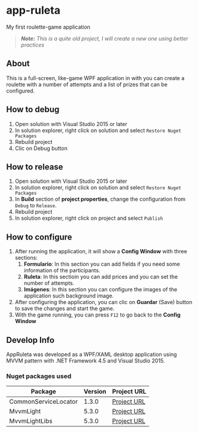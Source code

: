 # app-ruleta
My first roulette-game application

> *__Note:__ This is a quite old project, I will create a new one using better practices*

## About
This is a full-screen, like-game WPF application in with you can create a roulette with a number of attempts and a list of prizes that can be configured.

## How to debug
1. Open solution with Visual Studio 2015 or later
2. In solution explorer, right click on solution and select `Restore Nuget Packages`
3. Rebuild project
4. Clic on Debug button

## How to release
1. Open solution with Visual Studio 2015 or later
2. In solution explorer, right click on solution and select `Restore Nuget Packages`
3. In __Build__ section of __project properties__, change the configuration from `Debug` to `Release`.
4. Rebuild project
5. In solution explorer, right click on project and select `Publish`

## How to configure
1. After running the application, it will show a __Config Window__ with three sections:
    1. __Formulario__: In this section you can add fields if you need some information of the participants.
    2. __Ruleta__: In this sectioin you can add prices and you can set the number of attempts.
    3. __Imágenes__: In this section you can configure the images of the application such background image.
2. After configuring the application, you can clic on __Guardar__ (Save) button to save the changes and start the game.
3. With the game running, you can press `F12` to go back to the __Config Window__

## Develop Info
AppRuleta was developed as a WPF/XAML desktop application using MVVM pattern with .NET Framework 4.5 and Visual Studio 2015.

### Nuget packages used
|Package|Version|Project URL|
|-|-|-|
|CommonServiceLocator|1.3.0|[Project URL](https://github.com/unitycontainer/commonservicelocator)|
|MvvmLight|5.3.0|[Project URL](http://www.mvvmlight.net/)|
|MvvmLightLibs|5.3.0|[Project URL](http://www.mvvmlight.net/)|

